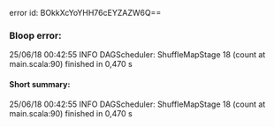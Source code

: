 error id: BOkkXcYoYHH76cEYZAZW6Q==
### Bloop error:

25/06/18 00:42:55 INFO DAGScheduler: ShuffleMapStage 18 (count at main.scala:90) finished in 0,470 s
#### Short summary: 

25/06/18 00:42:55 INFO DAGScheduler: ShuffleMapStage 18 (count at main.scala:90) finished in 0,470 s